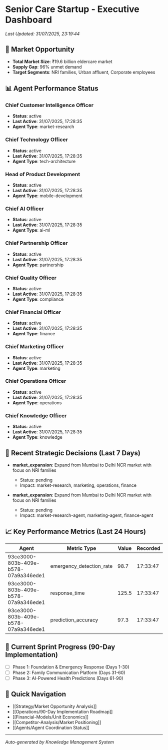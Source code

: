 # Senior Care Startup - Executive Dashboard

*Last Updated: 31/07/2025, 23:19:44*

## 🎯 Market Opportunity
- **Total Market Size**: ₹19.6 billion eldercare market
- **Supply Gap**: 96% unmet demand  
- **Target Segments**: NRI families, Urban affluent, Corporate employees

## 📊 Agent Performance Status

### Chief Customer Intelligence Officer
- **Status**: active
- **Last Active**: 31/07/2025, 17:28:35
- **Agent Type**: market-research

### Chief Technology Officer
- **Status**: active
- **Last Active**: 31/07/2025, 17:28:35
- **Agent Type**: tech-architecture

### Head of Product Development
- **Status**: active
- **Last Active**: 31/07/2025, 17:28:35
- **Agent Type**: mobile-development

### Chief AI Officer
- **Status**: active
- **Last Active**: 31/07/2025, 17:28:35
- **Agent Type**: ai-ml

### Chief Partnership Officer
- **Status**: active
- **Last Active**: 31/07/2025, 17:28:35
- **Agent Type**: partnership

### Chief Quality Officer
- **Status**: active
- **Last Active**: 31/07/2025, 17:28:35
- **Agent Type**: compliance

### Chief Financial Officer
- **Status**: active
- **Last Active**: 31/07/2025, 17:28:35
- **Agent Type**: finance

### Chief Marketing Officer
- **Status**: active
- **Last Active**: 31/07/2025, 17:28:35
- **Agent Type**: marketing

### Chief Operations Officer
- **Status**: active
- **Last Active**: 31/07/2025, 17:28:35
- **Agent Type**: operations

### Chief Knowledge Officer
- **Status**: active
- **Last Active**: 31/07/2025, 17:28:35
- **Agent Type**: knowledge


## 🎯 Recent Strategic Decisions (Last 7 Days)

- **market_expansion**: Expand from Mumbai to Delhi NCR market with focus on NRI families
  - Status: pending
  - Impact: market-research, marketing, operations, finance

- **market_expansion**: Expand from Mumbai to Delhi NCR market with focus on NRI families
  - Status: pending
  - Impact: market-research-agent, marketing-agent, finance-agent


## 📈 Key Performance Metrics (Last 24 Hours)

| Agent | Metric Type | Value | Recorded |
|-------|-------------|-------|----------|
| 93ce3000-803b-409e-b578-07a9a346ede1 | emergency_detection_rate | 98.7 | 17:33:47 |
| 93ce3000-803b-409e-b578-07a9a346ede1 | response_time | 125.5 | 17:33:47 |
| 93ce3000-803b-409e-b578-07a9a346ede1 | prediction_accuracy | 97.3 | 17:33:47 |


## 🚀 Current Sprint Progress (90-Day Implementation)
- [ ] Phase 1: Foundation & Emergency Response (Days 1-30)
- [ ] Phase 2: Family Communication Platform (Days 31-60)  
- [ ] Phase 3: AI-Powered Health Predictions (Days 61-90)

## 🔗 Quick Navigation
- [[Strategy/Market Opportunity Analysis]]
- [[Operations/90-Day Implementation Roadmap]]
- [[Financial-Models/Unit Economics]]
- [[Competitor-Analysis/Market Positioning]]
- [[Agents/Agent Coordination Status]]

---
*Auto-generated by Knowledge Management System*
